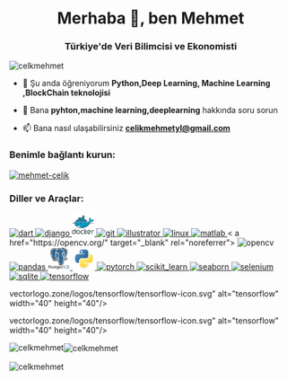 <h1 align="center">Merhaba 👋, ben Mehmet</h1>
<h3 align="center">Türkiye'de Veri Bilimcisi ve Ekonomisti</h3>

<p align="left"> <img src=" https://komarev.com/ghpvc/?username=celkmehmet&label=Profile%20views&color=0e75b6&style=flat" alt="celkmehmet" /> </p>

- 🌱 Şu anda öğreniyorum **Python,Deep Learning, Machine Learning ,BlockChain teknolojisi**

- 💬 Bana **pyhton,machine learning,deeplearning** hakkında soru sorun

- 📫 Bana nasıl ulaşabilirsiniz **celikmehmetyl@gmail.com**

<h3 align="left">Benimle bağlantı kurun:</h3 >
<p hizalama="sol">
<a href="https://linkedin.com/in/mehmet-celik" target="blank"><img align="center" src="https://raw.githubusercontent.com/rahuldkjain/github-profile -readme-generator/master/src/images/icons/Social/linked-in-alt.svg" alt="mehmet-celik" height="30" width="40" /></a>
</p>

<h3 align="left">Diller ve Araçlar:</h3>
<p align="left"> <a href="https://dart.dev" target="_blank" rel="noreferrer"> <img src="https://www.vectorlogo.zone/logos/dartlang /dartlang-icon.svg" alt="dart" width="40" height="40"/> </a> <a href="https://www.djangoproject.com/" target="_blank" rel ="noreferrer"> <img src="https://cdn.worldvectorlogo.com/logos/django.svg" alt="django" width="40" height="40"/> </a> <a href ="https://www.docker.com/" target="_blank" rel="noreferrer"> <img src="https://raw.githubusercontent.com/devicons/devicon/master/icons/docker/docker-original-wordmark.svg" alt="docker" width="40" height="40"/> </a> <a href="https:// git-scm.com/" target="_blank" rel="noreferrer"> <img src="https://www.vectorlogo.zone/logos/git-scm/git-scm-icon.svg" alt=" git" width="40" height="40"/> </a> <a href="https://www.adobe.com/in/products/illustrator.html" target="_blank" rel="noreferrer "> <img src="https://www.vectorlogo.zone/logos/adobe_illustrator/adobe_illustrator-icon.svg" alt="illustrator" width="40" height="40"/> </a> <a href="https://www.linux.org/" target="_blank" rel="noreferrer"> <img src="https://raw.githubusercontent.com/devicons/devicon/master/icons/linux/linux-original .svg" alt="linux" width="40" height="40"/> </a> <a href="https://www.mathworks.com/" target="_blank" rel="noreferrer" > <img src="https://upload.wikimedia.org/wikipedia/commons/2/21/Matlab_Logo.png" alt="matlab" width="40" height="40"/> </a> < a href="https://opencv.org/" target="_blank" rel="noreferrer"> <img src="https://www.vectorlogo.zone/logos/opencv/opencv-icon.svg" alt ="opencv" genişlik="40" height="40"/> </a> <a href="https://pandas.pydata.org/" target="_blank" rel="noreferrer"> <img src="https://raw .githubusercontent.com/devicons/devicon/2ae2a900d2f041da66e950e4d48052658d850630/icons/pandas/pandas-original.svg" alt="pandas" width="40" height="40"/> </a> <a href="https:/ /www.postgresql.org" target="_blank" rel="noreferrer"> <img src="https://raw.githubusercontent.com/devicons/devicon/master/icons/postgresql/postgresql-original-wordmark.svg " alt="postgresql" width="40" height="40"/> </a> <a href="https://www.python.org"target="_blank" rel="noreferrer"> <img src="https://raw.githubusercontent.com/devicons/devicon/master/icons/python/python-original.svg" alt="python" width=" 40" height="40"/> </a> <a href="https://pytorch.org/" target="_blank" rel="noreferrer"> <img src="https://www.vectorlogo .zone/logos/pytorch/pytorch-icon.svg" alt="pytorch" width="40" height="40"/> </a> <a href="https://scikit-learn.org/" target="_blank" rel="noreferrer"> <img src="https://upload.wikimedia.org/wikipedia/commons/0/05/Scikit_learn_logo_small.svg" alt="scikit_learn" width="40" height="40"/> </a> <a href="https://seaborn.pydata.org/" target="_blank" rel="noreferrer"> <img src="https://seaborn .pydata.org/_images/logo-mark-lightbg.svg" alt="seaborn" width="40" height="40"/> </a> <a href="https://www.selenium.dev " target="_blank" rel="noreferrer"> <img src="https://raw.githubusercontent.com/detain/svg-logos/780f25886640cef088af994181646db2f6b1a3f8/svg/selenium-logo.svg" alt="selenium" width= "40" height="40"/> </a> <a href="https://www.sqlite.org/" target="_blank" rel="noreferrer"><img src="https://www.vectorlogo.zone/logos/sqlite/sqlite-icon.svg" alt="sqlite" width="40" height="40"/> </a> <a href= "https://www.tensorflow.org" target="_blank" rel="noreferrer"> <img src="https://www.vectorlogo.zone/logos/tensorflow/tensorflow-icon.svg" alt=" tensorflow" genişlik="40" yükseklik="40"/> </a> </p>vectorlogo.zone/logos/tensorflow/tensorflow-icon.svg" alt="tensorflow" width="40" height="40"/> </a> </p>vectorlogo.zone/logos/tensorflow/tensorflow-icon.svg" alt="tensorflow" width="40" height="40"/> </a> </p>

<p><img align="left" src="https://github-readme-stats.vercel.app/api/top-langs?username=celkmehmet&show_icons=true&locale=en&layout=compact" alt="celkmehmet" /> </p>

<p> <img align="center" src="https://github-readme-stats.vercel.app/api?username=celkmehmet&show_icons=true&locale=en" alt="celkmehmet" /> </p>

<p><img align="center" src="https://github-readme-streak-stats.herokuapp.com/?user=celkmehmet&" alt="celkmehmet" /></p>
